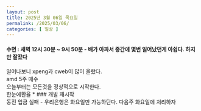 ```yaml
---
layout: post
title: 2025년 3월 06일 목요일
permalink: /2025/03/06/
categories: [ 일상 ]
---
```

#### 수면 : 새벽 12시 30분 ~ 9시 50분 - 배가 아파서 중간에 몇번 일어났던게 아쉽다. 하지만 잘잤다<br/>
일어나보니 xpeng과 cweb이 많이 올랐다.<br/>
amd 5주 매수<br/>
오늘부터는 모든것을 정상적으로 시작한다.<br/>
한눈에환율 * ### 개발 재시작<br/>
동전 입금 실패 - 우리은행은 화요일만 가능하단다. 다음주 화요일에 처리하자